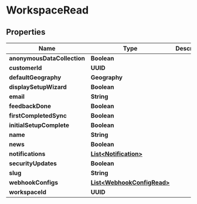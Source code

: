 

# WorkspaceRead


## Properties

| Name | Type | Description | Notes |
|------------ | ------------- | ------------- | -------------|
|**anonymousDataCollection** | **Boolean** |  |  [optional] |
|**customerId** | **UUID** |  |  |
|**defaultGeography** | **Geography** |  |  [optional] |
|**displaySetupWizard** | **Boolean** |  |  [optional] |
|**email** | **String** |  |  [optional] |
|**feedbackDone** | **Boolean** |  |  [optional] |
|**firstCompletedSync** | **Boolean** |  |  [optional] |
|**initialSetupComplete** | **Boolean** |  |  |
|**name** | **String** |  |  |
|**news** | **Boolean** |  |  [optional] |
|**notifications** | [**List&lt;Notification&gt;**](Notification.md) |  |  [optional] |
|**securityUpdates** | **Boolean** |  |  [optional] |
|**slug** | **String** |  |  |
|**webhookConfigs** | [**List&lt;WebhookConfigRead&gt;**](WebhookConfigRead.md) |  |  [optional] |
|**workspaceId** | **UUID** |  |  |



